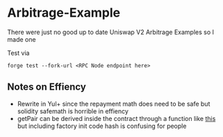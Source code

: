 # Arbitrage-Example

There were just no good up to date Uniswap V2 Arbitrage Examples so I made one

Test via

```
forge test --fork-url <RPC Node endpoint here>
```

## Notes on Effiency

- Rewrite in Yul+ since the repayment math does need to be safe but solidity safemath is horrible in effiency
- getPair can be derived inside the contract through a function like [this](https://github.com/Uniswap/v2-periphery/blob/master/contracts/libraries/UniswapV2Library.sol#L18) but including factory init code hash is confusing for people
